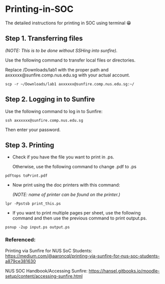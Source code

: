 # Printing-in-SOC
The detailed instructions for printing in SOC using terminal :grin:

## Step 1. Transferring files
_(NOTE: This is to be done without SSHing into sunfire)._ 

Use the following command to transfer local files or directories.

Replace /Downloads/lab1 with the proper path and a<span>xxxxxx@<span>sunfire.comp.nus.edu.sg with your actual account. 
```
scp -r ~/Downloads/lab1 axxxxxx@sunfire.comp.nus.edu.sg:~/
```

## Step 2. Logging in to Sunfire
Use the following command to log in to Sunfire:
```
ssh axxxxxx@sunfire.comp.nus.edu.sg
```
Then enter your password. 

## Step 3. Printing
* Check if you have the file you want to print in .ps. 
  
  Otherwise, use the following command to change .pdf to .ps
```
pdftops toPrint.pdf
```

* Now print using the doc printers with this command: 
  
  _(NOTE: name of printer can be found on the printer.)_
```
lpr -Ppstsb print_this.ps
```

* If you want to print multiple pages per sheet, use the following command and then use the previous command to print output.ps.
```
psnup -2up input.ps output.ps
```


### Referenced: 
Printing via Sunfire for NUS SoC Students: https://medium.com/@aaroncql/printing-via-sunfire-for-nus-soc-students-a879ce381630

NUS SOC Handbook/Accessing Sunfire: https://hansel.gitbooks.io/moodle-setup/content/accessing-sunfire.html 
